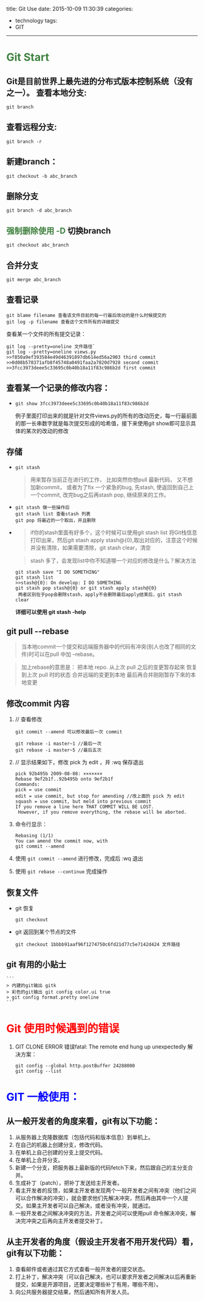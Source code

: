 title: Git Use
date: 2015-10-09 11:30:39
categories:
- technology
tags:
- GIT
---


<span style="color:#408140">Git Start</span>
=================
Git是目前世界上最先进的分布式版本控制系统（没有之一）。
查看本地分支:
-----------------
```
git branch
```
查看远程分支:
-----------------
```
git branch -r
```
新建branch：
-----------------
```
git checkout -b abc_branch
```

删除分支
-----------------
```
git branch -d abc_branch
```
<span style="color:#408140;">强制删除使用 -D</span>
切换branch
-----------------
```
git checkout abc_branch
```
合并分支
-----------------
```
git merge abc_branch
```
查看记录
-----------------
```
git blame filename 查看该文件目前的每一行最后改动的是什么时候提交的
git log -p filename 查看这个文件所有的详细提交
```
查看某一个文件的所有提交记录：
```
git log --pretty=oneline 文件路径`
git log --pretty=oneline views.py
>>f850a9ef393584e49d46391897db614ed56a2903 third commit
>>0d08b578371afb8f45748a0491faa2a7820d7928 second commit
>>3fcc3973deee5c33695c0b40b18a11f83c986b2d first commit
```
查看某一个记录的修改内容：
-----------------
*
	```
	git show 3fcc3973deee5c33695c0b40b18a11f83c986b2d
	```
	例子里面打印出来的就是针对文件views.py的所有的改动历史，每一行最前面的那一长串数字就是每次提交形成的哈希值，接下来使用git show即可显示具体的某次的改动的修改

存储
-----------------
-   ```
    git stash
    ```
    > 用来暂存当前正在进行的工作， 比如突然你想pull 最新代码， 又不想加新commit， 或者为了fix 一个紧急的bug, 先stash, 使返回到自己上一个commit, 改完bug之后再stash pop, 继续原来的工作。
-   ```
    git stash 做一些操作后
    git stash list 查看stash 列表
    git pop 将最近的一个取出，并且删除
    ```
-   > if你的stash里面有好多个，这个时候可以使用git stash list 将Git栈信息打印出来，然后git stash apply stash@{0},取出对应的，注意这个时候并没有清除，如果需要清除，git stash clear，清空

    >stash 多了，会发现list中你不知道哪一个对应的修改是什么？解决方法

    ```
    git stash save "I DO SOMETHING"
    git stash list
    >>stash@{0}: On develop: I DO SOMETHING
    git stash pop stash@{0} or git stash apply stash@{0}
     两者区别在于pop会删除stash，apply不会删除最后apply结束后，git stash clear
    ```
    **详细可以使用 git stash -help**

git pull --rebase
-----------------

>当本地commit一个提交和远端服务器中的代码有冲突(别人也改了相同的文件)时可以在pull 中加 –rebase。

>加上rebase的意思是：
把本地 repo. 从上次 pull 之后的变更暂存起來
恢复到上次 pull 时的状态
合并远端的变更到本地
最后再合并刚刚暂存下來的本地变更


修改commit 内容
-----------------
1. // 查看修改
	```
	git commit --amend 可以修改最后一次 commit
	```

	```
	git rebase -i master~1 //最后一次
	git rebase -i master~5 //最后五次
	```
2. // 显示结果如下，修改 pick 为 edit ，并 :wq 保存退出
	```
	pick 92b495b 2009-08-08: ×××××××
	Rebase 9ef2b1f..92b495b onto 9ef2b1f
	Commands:
	pick = use commit
	edit = use commit, but stop for amending //改上面的 pick 为 edit
	squash = use commit, but meld into previous commit
	If you remove a line here THAT COMMIT WILL BE LOST.
	 However, if you remove everything, the rebase will be aborted.
	```
3. 命令行显示：

	```
	Rebasing (1/1)
	You can amend the commit now, with
	git commit --amend
	```
4. 使用 `git commit --amend` 进行修改，完成后 :wq 退出
5. 使用 `git rebase --continue` 完成操作

恢复文件
-----------------
- git 恢复		
	```
	git checkout
	```
- git 返回到某个节点的文件
	
	```
	git checkout 1bbbb91aaf96f1274750c6fd21d77c5e7142d424 文件路径
	```

git 有用的小贴士
-----------------

	```
	> 内建的git输出 gitk
	> 彩色的git输出 git config color.ui true
	> git config format.pretty oneline
	```

<span style="color:red;">Git 使用时候遇到的错误</span>
=================
1. GIT CLONE ERROR
错误fatal: The remote end hung up unexpectedly
解决方案：
	```
	git config --global http.postBuffer 24288000
	git config --list
	```

<span style="color:blue;">GIT 一般使用：</span>
=================

从一般开发者的角度来看，git有以下功能：
-----------------
1. 从服务器上克隆数据库（包括代码和版本信息）到单机上。
2. 在自己的机器上创建分支，修改代码。
3. 在单机上自己创建的分支上提交代码。
4. 在单机上合并分支。
5. 新建一个分支，把服务器上最新版的代码fetch下来，然后跟自己的主分支合并。
6. 生成补丁（patch），把补丁发送给主开发者。
7. 看主开发者的反馈，如果主开发者发现两个一般开发者之间有冲突（他们之间可以合作解决的冲突），就会要求他们先解决冲突，然后再由其中一个人提交。如果主开发者可以自己解决，或者没有冲突，就通过。
8. 一般开发者之间解决冲突的方法，开发者之间可以使用pull 命令解决冲突，解决完冲突之后再向主开发者提交补丁。

从主开发者的角度（假设主开发者不用开发代码）看，git有以下功能：
-----------------
1. 查看邮件或者通过其它方式查看一般开发者的提交状态。
2. 打上补丁，解决冲突（可以自己解决，也可以要求开发者之间解决以后再重新提交，如果是开源项目，还要决定哪些补丁有用，哪些不用）。
3. 向公共服务器提交结果，然后通知所有开发人员。
